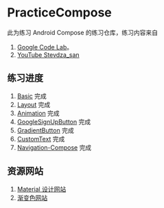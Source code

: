# PracticeCompose

此为练习 Android Compose 的练习仓库，练习内容来自

1. [Google Code Lab](https://codelabs.developers.google.com/?cat=android)。
2. [YouTube Stevdza_san](https://www.youtube.com/playlist?list=PLSrm9z4zp4mEWwyiuYgVMWcDFdsebhM-r)

## 练习进度

1. [Basic](https://developer.android.com/codelabs/jetpack-compose-basics) 完成
2. [Layout](https://developer.android.com/codelabs/jetpack-compose-layouts) 完成
3. [Animation](https://developer.android.com/codelabs/jetpack-compose-animation#0) 完成
4. [GoogleSignUpButton](https://www.youtube.com/watch?v=ZECjMRINJkk&list=PLSrm9z4zp4mEWwyiuYgVMWcDFdsebhM-r&index=12&ab_channel=Stevdza-San) 完成
5. [GradientButton](https://www.youtube.com/watch?v=vPOS6L2SEX0&list=PLSrm9z4zp4mEWwyiuYgVMWcDFdsebhM-r&index=15&ab_channel=Stevdza-San) 完成
6. [CustomText](https://www.youtube.com/watch?v=iIm-7fmjyaA&list=PLSrm9z4zp4mEWwyiuYgVMWcDFdsebhM-r&index=7&ab_channel=Stevdza-San) 完成
7. [Navigation-Compose](https://developer.android.com/jetpack/compose/navigation) 完成


## 资源网站

1. [Material 设计网站](https://material.io/components?platform=android)
2. [渐变色网站](https://uigradients.com/)